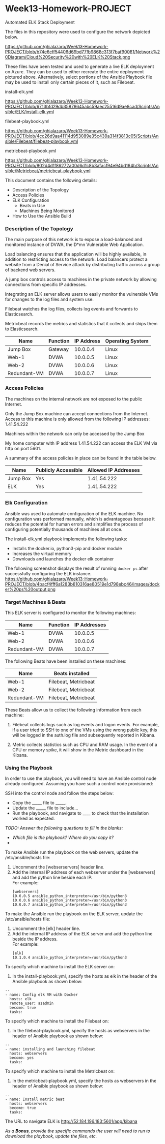 # Week13-Homework-PROJECT
Automated ELK Stack Deployment

The files in this repository were used to configure the network depicted below.

https://github.com/ghialazaro/Week13-Homework-PROJECT/blob/b74e6cff54406d69bd77fb9868c313f7baf90081/Network%20Diagram/Cloud%20Security%20with%20ELK%20Stack.png

These files have been tested and used to generate a live ELK deployment on Azure. They can be used to either recreate the entire deployment pictured above. Alternatively, select portions of the Ansible Playbook file may be used to install only certain pieces of it, such as Filebeat.

install-elk.yml

https://github.com/ghialazaro/Week13-Homework-PROJECT/blob/6713bfd29db35878645abc59aec25516d9ae8cad/Scripts/Ansible/ELK/install-elk.yml
  
filebeat-playbook.yml
  
https://github.com/ghialazaro/Week13-Homework-PROJECT/blob/4cc26d9aa41114d953089e35c439a314f3813c05/Scripts/Ansible/Filebeat/filebeat-playbook.yml
  
metricbeat-playbook.yml

https://github.com/ghialazaro/Week13-Homework-PROJECT/blob/802d4d1f86272a00d6d1c8b3afacf94e94bd184b/Scripts/Ansible/Metricbeat/metricbeat-playbook.yml

  

This document contains the following details:
- Description of the Topology
- Access Policies
- ELK Configuration
  - Beats in Use
  - Machines Being Monitored
- How to Use the Ansible Build


### Description of the Topology

The main purpose of this network is to expose a load-balanced and monitored instance of DVWA, the D*mn Vulnerable Web Application.

Load balancing ensures that the application will be highly available, in addition to restricting access to the network.  Load balancers protect a website from a Denial of Service attack by distributing traffic across a group of backend web servers.

A jump box controls access to machines in the private network by allowing connections from specific IP addresses.

Integrating an ELK server allows users to easily monitor the vulnerable VMs for changes to the log files and system use.

Filebeat watches the log files, collects log events and forwards to Elasticsearch.

Metricbeat records the metrics and statistics that it collects and ships them to Elasticsearch.


| Name         | Function | IP Address | Operating System |
|--------------|----------|------------|------------------|
| Jump Box     | Gateway  | 10.0.0.4   | Linux            |
| Web-1        |  DVWA    | 10.0.0.5   | Linux            |
| Web-2        |  DVWA    | 10.0.0.6   | Linux            |
| Redundant-VM |  DVWA    | 10.0.0.7   | Linux            |

### Access Policies

The machines on the internal network are not exposed to the public Internet. 

Only the Jump Box machine can accept connections from the Internet. Access to this machine is only allowed from the following IP addresses:
1.41.54.222

Machines within the network can only be accessed by the Jump Box

My home computer with IP address 1.41.54.222 can access the ELK VM via http on port 5601. 

A summary of the access policies in place can be found in the table below.

| Name     | Publicly Accessible | Allowed IP Addresses |
|----------|---------------------|----------------------|
| Jump Box | Yes                 | 1.41.54.222          |
| ELK      | Yes                 | 1.41.54.222          |
|          |                     |                      |

### Elk Configuration

Ansible was used to automate configuration of the ELK machine. No configuration was performed manually, which is advantageous because it reduces the potential for human errors and simplifies the process of configuring potentially thousands of machines all at once.

The install-elk.yml playbook implements the following tasks:
- Installs the docker.io, python3-pip and docker module
- Increases the virtual memory
- Downloads and launches the docker elk container

The following screenshot displays the result of running `docker ps` after successfully configuring the ELK instance.
https://github.com/ghialazaro/Week13-Homework-PROJECT/blob/4bacf4fff6a1283b810316ae80519e1d798ebc46/Images/docker%20ps%20output.png

### Target Machines & Beats
This ELK server is configured to monitor the following machines:

| Name         | Function  | IP Addresses |
|--------------|-----------|--------------|
| Web-1        | DVWA      | 10.0.0.5     |
| Web-2        | DVWA      | 10.0.0.6     |
| Redundant-VM | DVWA      | 10.0.0.7     |

The following Beats have been installed on these machines:

| Name         |Beats installed         | 
|--------------|------------------------|
| Web-1        | Filebeat, Metricbeat   |  
| Web-2        | Filebeat, Metricbeat   | 
| Redundant-VM | Filebeat, Metricbeat   | 

These Beats allow us to collect the following information from each machine:

1.  Filebeat collects logs such as log events and logon events.  For example, if a user tried to SSH to one of the VMs using the wrong public key, this will be logged in the auth.log file and subsequently reported in Kibana.

3.  Metric collects statistics such as CPU and RAM usage.   In the event of a CPU or memory spike, it will show in the Metric dashboard in the Kibana.

### Using the Playbook
In order to use the playbook, you will need to have an Ansible control node already configured. Assuming you have such a control node provisioned: 

SSH into the control node and follow the steps below:
- Copy the _____ file to _____.
- Update the _____ file to include...
- Run the playbook, and navigate to ____ to check that the installation worked as expected.

_TODO: Answer the following questions to fill in the blanks:_
- _Which file is the playbook? Where do you copy it?_
-
To make Ansible run the playbook on the web servers, update the /etc/ansible/hosts file:
 1) Uncomment the [webserservers] header line.
 2) Add the internal IP address of each webserver under the [webservers] and add the python line beside each IP.  
    For example:
    ~~~
    [webservers]
    10.0.0.5 ansible_python_interpreter=/usr/bin/python3
    10.0.0.6 ansible_python_interpreter=/usr/bin/python3
    10.0.0.7 ansible_python_interpreter=/usr/bin/python3
    ~~~
     
To make the Ansible run the playbook on the ELK server, update the /etc/ansible/hosts file:
1)  Uncomment the [elk] header line.
2)  Add the internal IP address of the ELK server and add the python line beside the IP address.  
    For example:
    ~~~
    [elk]
    10.1.0.4 ansible_python_interpreter=/usr/bin/python3
    ~~~

To specify which machine to install the ELK server on:
1)  In the install-playbook.yml, specify the hosts as elk in the header of the Ansible playbook as shown below:
~~~
--
- name: Config elk VM with Docker     
  hosts: elk                          
  remote_user: azadmin                
  become: true                    
  tasks:             
~~~


To specify which machine to install the Filebeat on:
1)  In the filebeat-playbook.yml, specify the hosts as webservers in the header of Ansible playbook as shown below:
~~~
--
- name: installing and launching filebeat
  hosts: webservers
  become: yes
  tasks:
~~~
  
To specify which machine to install the Metricbeat on:
1)  In the metricbeat-playbook.yml, specify the hosts as webservers in the header of Ansible playbook as shown below:
~~~
--
- name: Install metric beat
  hosts: webservers
  become: true
  tasks:
~~~
 

The URL to navigate ELK is http://52.184.196.183:5601/app/kibana

_As a **Bonus**, provide the specific commands the user will need to run to download the playbook, update the files, etc._
